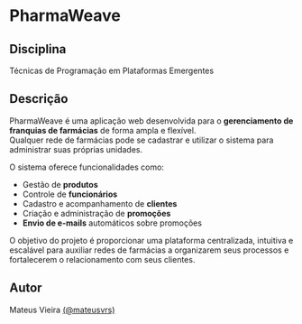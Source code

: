 # PharmaWeave

## Disciplina

Técnicas de Programação em Plataformas Emergentes

## Descrição

PharmaWeave é uma aplicação web desenvolvida para o **gerenciamento de franquias de farmácias** de forma ampla e flexível.  
Qualquer rede de farmácias pode se cadastrar e utilizar o sistema para administrar suas próprias unidades.  

O sistema oferece funcionalidades como:  

- Gestão de **produtos**  
- Controle de **funcionários**  
- Cadastro e acompanhamento de **clientes**  
- Criação e administração de **promoções**  
- **Envio de e-mails** automáticos sobre promoções  

O objetivo do projeto é proporcionar uma plataforma centralizada, intuitiva e escalável para auxiliar redes de farmácias a organizarem seus processos e fortalecerem o relacionamento com seus clientes.  

## Autor

Mateus Vieira [(@mateusvrs)](https://github.com/mateusvrs)
